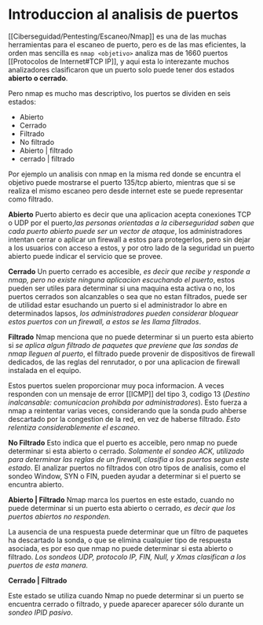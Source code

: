 # Introduccion al analisis de puertos
[[Ciberseguidad/Pentesting/Escaneo/Nmap]] es una de las muchas herramientas para el escaneo de puerto, pero es de las mas eficientes, la orden mas sencilla es ` nmap <objetivo> ` analiza mas de 1660 puertos [[Protocolos de Internet#TCP IP]], y aqui esta lo interezante muchos analizadores clasificaron que un puerto solo puede tener dos estados **abierto o cerrado**.

Pero nmap es mucho mas descriptivo, los puertos se dividen en seis estados:
- Abierto
- Cerrado
- Filtrado
- No filtrado
- Abierto | filtrado 
- cerrado | filtrado

Por ejemplo un analisis con nmap en la misma red donde se encuntra el objetivo puede mostrarse el puerto 135/tcp abierto, mientras que si se realiza el mismo escaneo pero desde internet este se puede representar como filtrado.

**Abierto**
Puerto abierto es decir que una aplicacion acepta conexiones TCP o UDP por el puerto,*las personas orientadas a la ciberseguridad saben que cada puerto abierto puede ser un vector de ataque*, los administradores intentan cerrar o aplicar un firewall a estos para protegerlos, pero sin dejar a los usuarios con acceso a estos, y por otro lado de la seguridad un puerto abierto puede indicar el servicio que se provee.

**Cerrado**
Un puerto cerrado es accesible, *es decir que recibe y responde a nmap, pero no existe ninguna aplicacion escuchando el puerto*, estos pueden ser utiles para determinar si una maquina esta activa o no, los puertos cerrados son alcanzables o sea que no estan filtrados, puede ser de utilidad estar esuchando un puerto si el administrador lo abre en determinados lapsos, *los administradores pueden considerar bloquear estos puertos con un firewall, a estos se les llama filtrados*.

**Filtrado**
Nmap menciona que no puede determinar si un puerto esta abierto si *se aplica algun filtrado de paquetes que previene que las sondas de nmap lleguen al puerto*, el filtrado puede provenir de dispositivos de firewall dedicados, de las reglas del renrutador, o por una aplicacion de firewall instalada en el equipo.

Estos puertos suelen proporcionar muy poca informacion. A veces responden con un mensaje de error [[ICMP]] del tipo 3, codigo 13 (*Destino inalcansable: comunicacion prohibda por administradores*). Esto fuerza a nmap a reintentar varias veces, considerando que la sonda pudo ahberse descartado por la congestion de la red, en vez de haberse filtrado. *Esto relentiza considerablemente el escaneo*.

**No Filtrado**
Esto indica que el puerto es acceible, pero nmap no puede determinar si esta abierto o cerrado.
*Solamente el sondeo ACK, utilizado para determinar las reglas de un firewall, clasifia a los puertos segun este estado*. El analizar puertos no filtrados con otro tipos de analisis, como el sondeo Window, SYN o FIN, pueden ayudar a determinar si el puerto se encuntra abierto.

**Abierto | Filtrado**
Nmap marca los puertos en este estado, cuando no puede determinar si un puerto esta abierto o cerrado, *es decir que los puertos abiertos no responden.*

La ausencia de una respuesta puede determinar que un filtro de paquetes ha descartado la sonda, o que se elimina cualquier tipo de respuesta asociada, es por eso que nmap no puede determinar si esta abierto o filtrado. *Los sondeos UDP, protocolo IP, FIN, Null, y Xmas clasifican a los puertos de esta manera.*

**Cerrado | Filtrado**

Este estado se utiliza cuando Nmap no puede determinar si un puerto se encuentra cerrado o filtrado, y puede aparecer aparecer sólo durante un *sondeo IPID pasivo*.